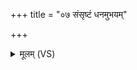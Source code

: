 +++
title = "०७ संसृष्टं धनमुभयम्"

+++
<details><summary>मूलम् (VS)</summary>

संसृ॑ष्टं॒ धन॑मु॒भयं॑ स॒माकृ॑तम॒स्मभ्यं॑ धत्तां॒ वरु॑णश्च म॒न्युः। भियो॒ दधा॑ना॒ हृद॑येषु॒ शत्र॑वः॒ परा॑जितासो॒ अप॒ नि ल॑यन्ताम् ॥
</details>